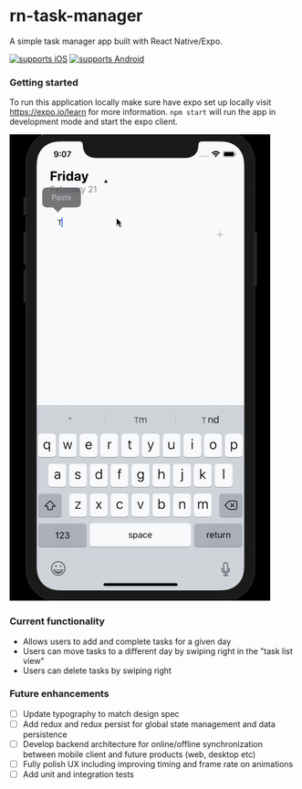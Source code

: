 # rn-task-manager
A simple task manager app built with React Native/Expo.

[![supports iOS](https://img.shields.io/badge/iOS-4630EB.svg?style=for-the-badge&logo=APPLE&labelColor=000&logoColor=fff)](https://github.com/expo/expo)
[![supports Android](https://img.shields.io/badge/Android-4630EB.svg?style=for-the-badge&logo=ANDROID&labelColor=000&logoColor=fff)](https://github.com/expo/expo)

### Getting started
To run this application locally make sure have expo set up locally visit https://expo.io/learn for more information. `npm start` will run the app in development mode and start the expo client.

![](./assets/demo.gif)

### Current functionality
- Allows users to add and complete tasks for a given day
- Users can move tasks to a different day by swiping right in the "task list view"
- Users can delete tasks by swiping right

### Future enhancements
- [ ] Update typography to match design spec
- [ ] Add redux and redux persist for global state management and data persistence
- [ ] Develop backend architecture for online/offline synchronization between mobile client and future products (web, desktop etc)
- [ ] Fully polish UX including improving timing and frame rate on animations
- [ ] Add unit and integration tests
